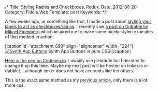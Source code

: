 /*
Title: Styling Radios and Checkboxes. Redux.
Date: 2012-08-20
Category: Fiddle,Web
Template: post
Keywords:
*/

A few weeks ago, or something like that, I made a post about [styling
your labels to act as
checkboxes/radios](http://ohdoylerules.com/web/radio-checkboxes/ "Styling radio and checkbox inputs").
I recently saw [a post on Dribbble by Mikael
Eidenberg](http://dribbble.com/shots/693245-Untitled-iPhone-synth-app-waveforms "Synth App by Mikael Eidenberg")
which inspired me to make some nicely styled examples of that method in
action.

[caption id="attachment\_690" align="aligncenter" width="224"][![Synth
App
Buttons](http://ohdoylerules.com/content/images/Synth-App-Buttons-·-CodePen11.png "Synth App Buttons · CodePen")](http://codepen.io/james2doyle/pen/AKblD)
Synth App Buttons in pure CSS![/caption]

[Here is the pen on
Codepen.io](http://codepen.io/james2doyle/pen/AKblD "Synth App Buttons - Codepen.io").
I usually use jsFidddle but I decided to change it up this time. Maybe
my next post will be hosted on tinker.io or dabblet... although tinker
does not have accounts like the others.

This is the exact same method as my [previous
article](http://ohdoylerules.com/web/radio-checkboxes/ "Styling radio and checkbox inputs"),
only there is a lot more css.
